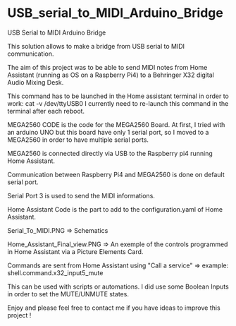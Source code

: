 # USB_serial_to_MIDI_Arduino_Bridge
USB Serial to MIDI Arduino Bridge 

This solution allows to make a bridge from USB serial to MIDI communication.

The aim of this project was to be able to send MIDI notes from Home Assistant (running as OS on a Raspberry Pi4) to a Behringer X32 digital Audio Mixing Desk.

This command has to be launched in the Home assistant terminal in order to work:
cat -v /dev/ttyUSB0 
I currently need to re-launch this command in the terminal after each reboot.

MEGA2560 CODE is the code for the MEGA2560 Board. 
At first, I tried with an arduino UNO but this board have only 1 serial port, so I moved to a MEGA2560 in order to have multiple serial ports.

MEGA2560 is connected directly via USB to the Raspberry pi4 running Home Assistant.

Communication between Raspberry Pi4 and MEGA2560 is done on default serial port.

Serial Port 3 is used to send the MIDI informations.

Home Assistant Code is the part to add to the configuration.yaml of Home Assistant.

Serial_To_MIDI.PNG => Schematics 

Home_Assistant_Final_view.PNG => An exemple of the controls programmed in Home Assistant via a Picture Elements Card.

Commands are sent from Home Assistant using "Call a service" => example:   shell.command.x32_input5_mute

This can be used with scripts or automations. I did use some Boolean Inputs in order to set the MUTE/UNMUTE states.

Enjoy and please feel free to contact me if you have ideas to improve this project !
